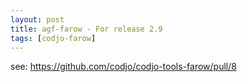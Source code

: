 ```yaml
---
layout: post
title: agf-farow - For release 2.9
tags: [codjo-farow]
---
```


see: https://github.com/codjo/codjo-tools-farow/pull/8